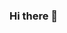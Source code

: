 ### Hi there 👋

<!--
**abdullahegretli/abdullahegretli** is a ✨ _special_ ✨ repository because its `README.md` (this file) appears on your GitHub profile.

Here are some ideas to get you started:

- 🔭 I’m currently working on ...
- 🌱 I’m currently learning ...
- 👯 I’m looking to collaborate on ...
- 🤔 I’m looking for help with ...
- 💬 Ask me about ...
- 📫 How to reach me: ...
- 😄 Pronouns: ...
- ⚡ Fun fact: ...
<img src="github-contribution-grid-snake.gif" width="auto">
<img src="abdullahegretli.txt" width="auto">
![abdullahegretli's GitHub stats](https://github-readme-stats.vercel.app/api?username=abdullahegretli&show_icons=true&theme=dark)
